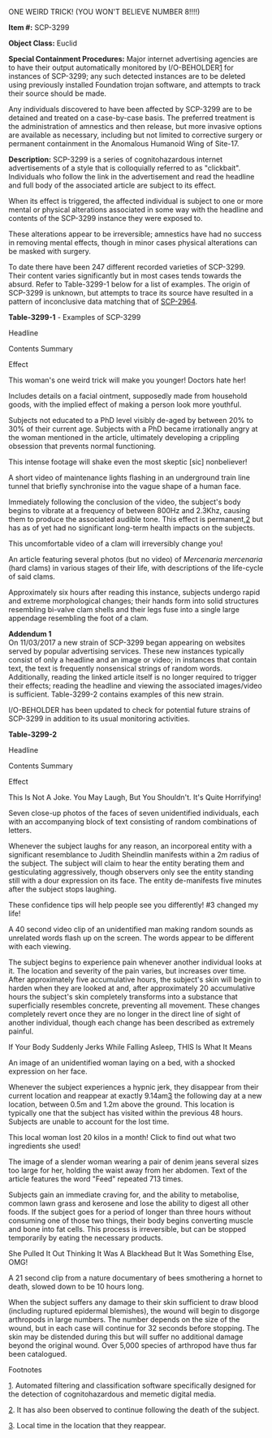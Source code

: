 ONE WEIRD TRICK! (YOU WON'T BELIEVE NUMBER 8!!!!)

**Item #:** SCP-3299

**Object Class:** Euclid

**Special Containment Procedures:** Major internet advertising agencies are to have their output automatically monitored by I/O-BEHOLDER[1](javascript:;) for instances of SCP-3299; any such detected instances are to be deleted using previously installed Foundation trojan software, and attempts to track their source should be made.

Any individuals discovered to have been affected by SCP-3299 are to be detained and treated on a case-by-case basis. The preferred treatment is the administration of amnestics and then release, but more invasive options are available as necessary, including but not limited to corrective surgery or permanent containment in the Anomalous Humanoid Wing of Site-17.

**Description:** SCP-3299 is a series of cognitohazardous internet advertisements of a style that is colloquially referred to as "clickbait". Individuals who follow the link in the advertisement and read the headline and full body of the associated article are subject to its effect.

When its effect is triggered, the affected individual is subject to one or more mental or physical alterations associated in some way with the headline and contents of the SCP-3299 instance they were exposed to.

These alterations appear to be irreversible; amnestics have had no success in removing mental effects, though in minor cases physical alterations can be masked with surgery.

To date there have been 247 different recorded varieties of SCP-3299. Their content varies significantly but in most cases tends towards the absurd. Refer to Table-3299-1 below for a list of examples. The origin of SCP-3299 is unknown, but attempts to trace its source have resulted in a pattern of inconclusive data matching that of [SCP-2964](http://www.scp-wiki.net/scp-2964).

**Table-3299-1** - Examples of SCP-3299

Headline

Contents Summary

Effect

This woman's one weird trick will make you younger! Doctors hate her!

Includes details on a facial ointment, supposedly made from household goods, with the implied effect of making a person look more youthful.

Subjects not educated to a PhD level visibly de-aged by between 20% to 30% of their current age. Subjects with a PhD became irrationally angry at the woman mentioned in the article, ultimately developing a crippling obsession that prevents normal functioning.

This intense footage will shake even the most skeptic \[sic\] nonbeliever!

A short video of maintenance lights flashing in an underground train line tunnel that briefly synchronise into the vague shape of a human face.

Immediately following the conclusion of the video, the subject's body begins to vibrate at a frequency of between 800Hz and 2.3Khz, causing them to produce the associated audible tone. This effect is permanent,[2](javascript:;) but has as of yet had no significant long-term health impacts on the subjects.

This uncomfortable video of a clam will irreversibly change you!

An article featuring several photos (but no video) of _Mercenaria mercenaria_ (hard clams) in various stages of their life, with descriptions of the life-cycle of said clams.

Approximately six hours after reading this instance, subjects undergo rapid and extreme morphological changes; their hands form into solid structures resembling bi-valve clam shells and their legs fuse into a single large appendage resembling the foot of a clam.

**Addendum 1**  
On 11/03/2017 a new strain of SCP-3299 began appearing on websites served by popular advertising services. These new instances typically consist of only a headline and an image or video; in instances that contain text, the text is frequently nonsensical strings of random words. Additionally, reading the linked article itself is no longer required to trigger their effects; reading the headline and viewing the associated images/video is sufficient. Table-3299-2 contains examples of this new strain.

I/O-BEHOLDER has been updated to check for potential future strains of SCP-3299 in addition to its usual monitoring activities.

**Table-3299-2**

Headline

Contents Summary

Effect

This Is Not A Joke. You May Laugh, But You Shouldn't. It's Quite Horrifying!

Seven close-up photos of the faces of seven unidentified individuals, each with an accompanying block of text consisting of random combinations of letters.

Whenever the subject laughs for any reason, an incorporeal entity with a significant resemblance to Judith Sheindlin manifests within a 2m radius of the subject. The subject will claim to hear the entity berating them and gesticulating aggressively, though observers only see the entity standing still with a dour expression on its face. The entity de-manifests five minutes after the subject stops laughing.

These confidence tips will help people see you differently! #3 changed my life!

A 40 second video clip of an unidentified man making random sounds as unrelated words flash up on the screen. The words appear to be different with each viewing.

The subject begins to experience pain whenever another individual looks at it. The location and severity of the pain varies, but increases over time. After approximately five accumulative hours, the subject's skin will begin to harden when they are looked at and, after approximately 20 accumulative hours the subject's skin completely transforms into a substance that superficially resembles concrete, preventing all movement. These changes completely revert once they are no longer in the direct line of sight of another individual, though each change has been described as extremely painful.

If Your Body Suddenly Jerks While Falling Asleep, THIS Is What It Means

An image of an unidentified woman laying on a bed, with a shocked expression on her face.

Whenever the subject experiences a hypnic jerk, they disappear from their current location and reappear at exactly 9.14am[3](javascript:;) the following day at a new location, between 0.5m and 1.2m above the ground. This location is typically one that the subject has visited within the previous 48 hours. Subjects are unable to account for the lost time.

This local woman lost 20 kilos in a month! Click to find out what two ingredients she used!

The image of a slender woman wearing a pair of denim jeans several sizes too large for her, holding the waist away from her abdomen. Text of the article features the word "Feed" repeated 713 times.

Subjects gain an immediate craving for, and the ability to metabolise, common lawn grass and kerosene and lose the ability to digest all other foods. If the subject goes for a period of longer than three hours without consuming one of those two things, their body begins converting muscle and bone into fat cells. This process is irreversible, but can be stopped temporarily by eating the necessary products.

She Pulled It Out Thinking It Was A Blackhead But It Was Something Else, OMG!

A 21 second clip from a nature documentary of bees smothering a hornet to death, slowed down to be 10 hours long.

When the subject suffers any damage to their skin sufficient to draw blood (including ruptured epidermal blemishes), the wound will begin to disgorge arthropods in large numbers. The number depends on the size of the wound, but in each case will continue for 32 seconds before stopping. The skin may be distended during this but will suffer no additional damage beyond the original wound. Over 5,000 species of arthropod have thus far been catalogued.

Footnotes

[1](javascript:;). Automated filtering and classification software specifically designed for the detection of cognitohazardous and memetic digital media.

[2](javascript:;). It has also been observed to continue following the death of the subject.

[3](javascript:;). Local time in the location that they reappear.